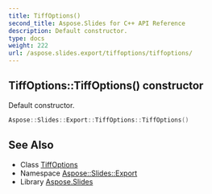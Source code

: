 ```yaml
---
title: TiffOptions()
second_title: Aspose.Slides for C++ API Reference
description: Default constructor.
type: docs
weight: 222
url: /aspose.slides.export/tiffoptions/tiffoptions/
---
```

## TiffOptions::TiffOptions() constructor


Default constructor.

```cpp
Aspose::Slides::Export::TiffOptions::TiffOptions()
```

## See Also

* Class [TiffOptions](../)
* Namespace [Aspose::Slides::Export](../../)
* Library [Aspose.Slides](../../../)